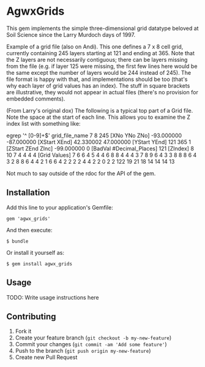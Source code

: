 # AgwxGrids

This gem implements the simple three-dimensional grid datatype beloved at Soil Science since the Larry Murdoch days of 1997.

Example of a grid file (also on Andi). This one defines a 7 x 8 cell grid, currently containing 245 layers starting at 121 and ending at 365. Note that the Z layers are not necessarily contiguous; there can be layers missing from the file (e.g. if layer 125 were missing, the first few lines here would be the same except the number of layers would be 244 instead of 245). The file format is happy with that, and implementations should be too (that's why each layer of grid values has an index). The stuff in square brackets are illustrative, they would not appear in actual files (there's no provision for embedded comments).

(From Larry's original dox) The following is a typical top part of a Grid file. Note the space at the start of each line. This allows you to examine the Z index list with something like:

  egrep '^ [0-9]+$' grid_file_name
  7 8 245                   [XNo  YNo  ZNo]
  -93.000000 -87.000000     [XStart  XEnd]
  42.330002 47.000000       [YStart  YEnd]
  121 365 1                 [ZStart  ZEnd  ZInc]
  -99.000000 0              [BadVal  #Decimal_Places]
  121                       [ZIndex]
  8 10 7 4 4 4 4            [Grid Values]
  7 6 6 4 5 4 4
  6 8 8 4 4 4 3
  7 8 9 6 4 3 3
  8 8 8 6 4 3 2
  8 8 6 4 4 2 1
  6 6 4 2 2 2 2
  4 4 2 2 0 2 2
  122
  19 21 18 14 14 14 13

Not much to say outside of the rdoc for the API of the gem.

## Installation

Add this line to your application's Gemfile:

    gem 'agwx_grids'

And then execute:

    $ bundle

Or install it yourself as:

    $ gem install agwx_grids

## Usage

TODO: Write usage instructions here

## Contributing

1. Fork it
2. Create your feature branch (`git checkout -b my-new-feature`)
3. Commit your changes (`git commit -am 'Add some feature'`)
4. Push to the branch (`git push origin my-new-feature`)
5. Create new Pull Request
